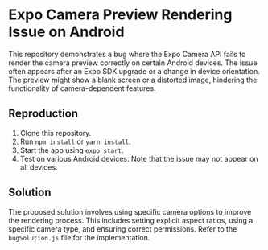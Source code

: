 # Expo Camera Preview Rendering Issue on Android

This repository demonstrates a bug where the Expo Camera API fails to render the camera preview correctly on certain Android devices. The issue often appears after an Expo SDK upgrade or a change in device orientation.  The preview might show a blank screen or a distorted image, hindering the functionality of camera-dependent features.

## Reproduction

1. Clone this repository.
2. Run `npm install` or `yarn install`.
3. Start the app using `expo start`.
4. Test on various Android devices. Note that the issue may not appear on all devices.

## Solution

The proposed solution involves using specific camera options to improve the rendering process. This includes setting explicit aspect ratios, using a specific camera type, and ensuring correct permissions. Refer to the `bugSolution.js` file for the implementation.